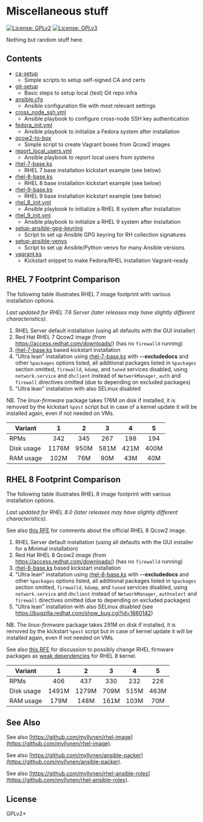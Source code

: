 # Miscellaneous stuff

[![License: GPLv2](https://img.shields.io/badge/license-GPLv2-brightgreen.svg)](https://www.gnu.org/licenses/old-licenses/gpl-2.0.en.html)
[![License: GPLv3](https://img.shields.io/badge/license-GPLv3-brightgreen.svg)](https://www.gnu.org/licenses/gpl-3.0)

Nothing but random stuff here.

## Contents

* [ca-setup](ca-setup)
  * Simple scripts to setup self-signed CA and certs
* [git-setup](git-setup)
  * Basic steps to setup local (test) Git repo infra
* [ansible.cfg](ansible.cfg)
  * Ansible configuration file with most relevant settings
* [cross_node_ssh.yml](cross_node_ssh.yml)
  * Ansible playbook to configure cross-node SSH key authentication
* [fedora_init.yml](fedora_init.yml)
  * Ansible playbook to initialize a Fedora system after installation
* [qcow2-to-box](qcow2-to-box)
  * Simple script to create Vagrant boxes from Qcow2 images
* [report_local_users.yml](report_local_users.yml)
  * Ansible playbook to report local users from systems
* [rhel-7-base.ks](rhel-7-base.ks)
  * RHEL 7 base installation kickstart example (see below)
* [rhel-8-base.ks](rhel-8-base.ks)
  * RHEL 8 base installation kickstart example (see below)
* [rhel-9-base.ks](rhel-8-base.ks)
  * RHEL 9 base installation kickstart example (see below)
* [rhel_8_init.yml](rhel_8_init.yml)
  * Ansible playbook to initialize a RHEL 8 system after installation
* [rhel_9_init.yml](rhel_9_init.yml)
  * Ansible playbook to initialize a RHEL 9 system after installation
* [setup-ansible-gpg-keyring](setup-ansible-gpg-keyring)
  * Script to set up Ansible GPG keyring for RH collection signatures
* [setup-ansible-venvs](setup-ansible-venvs)
  * Script to set up Ansible/Python venvs for many Ansible versions
* [vagrant.ks](vagrant.ks)
  * Kickstart snippet to make Fedora/RHEL installation Vagrant-ready

## RHEL 7 Footprint Comparison

The following table illustrates RHEL 7 image footprint with various
installation options.

_Last updated for RHEL 7.6 Server (later releases may have slightly
different characteristics)_.

1. RHEL Server default installation (using all defaults with the GUI
   installer)
2. Red Hat RHEL 7 Qcow2 image (from https://access.redhat.com/downloads/)
   (has no `firewalld` running)
3. [rhel-7-base.ks](rhel-7-base.ks) based kickstart installation
4. "Ultra lean" installation using [rhel-7-base.ks](rhel-7-base.ks)
   with __--excludedocs__ and other `%packages` options listed,
   all additional packages listed in `%packages` section omitted,
   `firewalld`, `kdump`, and `tuned` services disabled, using
   `network.service` and `dhclient` instead of `NetworkManager`,
   `auth` and `firewall` directives omitted
   (due to depending on excluded packages)
5. "Ultra lean" installation with also SELinux disabled

NB. The _linux-firmware_ package takes 176M on disk if installed, it is
removed by the kickstart `%post` script but in case of a kernel update
it will be installed again, even if not needed on VMs.

| Variant    |    1   |    2   |    3   |    4   |    5   |
|------------|:------:|:------:|:------:|:------:|:------:|
| RPMs       |   342  |   345  |   267  |   198  |   194  |
| Disk usage | 1176M  |  950M  |  581M  |  421M  |  400M  |
| RAM usage  |  102M  |   76M  |   90M  |   43M  |   40M  |

## RHEL 8 Footprint Comparison

The following table illustrates RHEL 8 image footprint with various
installation options.

_Last updated for RHEL 8.0 (later releases may have slightly different
characteristics)_.

See also [this RFE](https://bugzilla.redhat.com/show_bug.cgi?id=1660122)
for comments about the official RHEL 8 Qcow2 image.

1. RHEL Server default installation (using all defaults with the GUI
   installer for a Minimal installation)
2. Red Hat RHEL 8 Qcow2 image (from https://access.redhat.com/downloads/)
   (has no `firewalld` running)
3. [rhel-8-base.ks](rhel-8-base.ks) based kickstart installation
4. "Ultra lean" installation using [rhel-8-base.ks](rhel-8-base.ks)
   with __--excludedocs__ and other `%packages` options listed,
   all additional packages listed in `%packages` section omitted,
   `firewalld`, `kdump`, and `tuned` services disabled, using
   `network.service` and `dhclient` instead of `NetworkManager`,
   `authselect` and `firewall` directives omitted
   (due to depending on excluded packages)
5. "Ultra lean" installation with also SELinux disabled
   (see https://bugzilla.redhat.com/show_bug.cgi?id=1660142)

NB. The _linux-firmware_ package takes 291M on disk if installed, it
is removed by the kickstart `%post` script but in case of kernel update
it will be installed again, even if not needed on VMs.

See also [this RFE](https://bugzilla.redhat.com/show_bug.cgi?id=1657204)
for discussion to possibly change RHEL firmware packages as
[weak dependencies](https://fedoraproject.org/wiki/Packaging:WeakDependencies)
for RHEL 8 kernel.

| Variant    |    1   |    2   |    3   |    4   |    5   |
|------------|:------:|:------:|:------:|:------:|:------:|
| RPMs       |   406  |   437  |   330  |   232  |   226  |
| Disk usage | 1491M  | 1279M  |  709M  |  515M  |  463M  |
| RAM usage  |  179M  |  148M  |  161M  |  103M  |   70M  |

## See Also

See also
[https://github.com/myllynen/rhel-image](https://github.com/myllynen/rhel-image).

See also
[https://github.com/myllynen/ansible-packer](https://github.com/myllynen/ansible-packer).

See also
[https://github.com/myllynen/rhel-ansible-roles](https://github.com/myllynen/rhel-ansible-roles).

## License

GPLv2+
